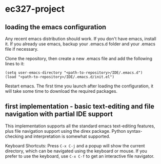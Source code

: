 # ec327-project

## loading the emacs configuration
Any recent emacs distribution should work.  If you don't have emacs, install it.
If you already use emacs, backup your .emacs.d folder and your .emacs file if necessary.

Clone the repository, then create a new .emacs file and add the following lines to it:
```
(setq user-emacs-directory "<path-to-repository>/IDE/.emacs.d")
(load "<path-to-repository>/IDE/.emacs.d/init.el")

```
Restart emacs.  The first time you launch after loading the configuration, it will take some time to download the required packages.


## first implementation - basic text-editing and file navigation with partial IDE support
This implementation supports all the standard emacs text-editing features, plus file navigation support using the direx package.  Python syntax-checking and interpretation is somewhat supported.  

Keyboard Shortcuts:
Press `C-x C-j` and a popup will show the current directory, which can be navigated using the keyboard or mouse.
If you prefer to use the keyboard, use `C-x C-f` to get an interactive file navigator.
